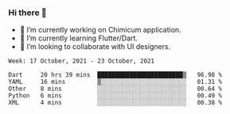 ### Hi there 👋

<!--
**devcat37/devcat37** is a ✨ _special_ ✨ repository because its `README.md` (this file) appears on your GitHub profile.-->


- 🔭 I’m currently working on Chimicum application.
- 🌱 I’m currently learning Flutter/Dart.
- 👯 I’m looking to collaborate with UI designers.
<!-- - 🤔 I’m looking for help with ... -->

<!--START_SECTION:waka-->
```text
Week: 17 October, 2021 - 23 October, 2021

Dart     20 hrs 39 mins  ████████████████████████▒   96.98 % 
YAML     16 mins         ▒░░░░░░░░░░░░░░░░░░░░░░░░   01.31 % 
Other    8 mins          ░░░░░░░░░░░░░░░░░░░░░░░░░   00.64 % 
Python   6 mins          ░░░░░░░░░░░░░░░░░░░░░░░░░   00.49 % 
XML      4 mins          ░░░░░░░░░░░░░░░░░░░░░░░░░   00.38 % 
```
<!--END_SECTION:waka-->
